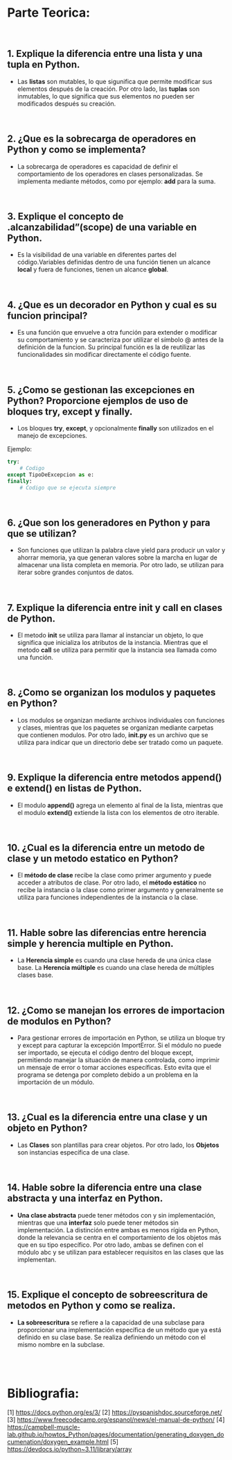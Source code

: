 # Parte Teorica:
<br>

## 1. Explique la diferencia entre una lista y una tupla en Python.

- Las **listas** son mutables, lo que sigunifica que permite modificar sus elementos después de la creación. Por otro lado, las **tuplas** son inmutables, lo que significa que sus elementos no pueden ser modificados después su creación.

<br>

## 2. ¿Que es la sobrecarga de operadores en Python y como se implementa?

- La sobrecarga de operadores es capacidad de definir el comportamiento de los operadores en clases personalizadas. Se implementa mediante métodos, como por ejemplo: **__add__** para la suma.

<br>

## 3. Explique el concepto de .alcanzabilidad”(scope) de una variable en Python.

- Es la visibilidad de una variable en diferentes partes del código.Variables definidas dentro de una función tienen un alcance **local** y  fuera de funciones, tienen un alcance **global**.

<br>

## 4. ¿Que es un decorador en Python y cual es su funcion principal?

- Es una función que envuelve a otra función para extender o modificar su comportamiento y se caracteriza por utilizar el símbolo @ antes de la definición de la funcion. Su principal función es la de reutilizar las funcionalidades sin modificar directamente el código fuente.

<br>


## 5. ¿Como se gestionan las excepciones en Python? Proporcione ejemplos de uso de bloques try, except y finally.

- Los bloques **try**, **except**, y opcionalmente **finally** son utilizados en el manejo de excepciones.

Ejemplo:

```py
try:
    # Codigo
except TipoDeExcepcion as e:
finally:
    # Codigo que se ejecuta siempre
```

<br>

## 6. ¿Que son los generadores en Python y para que se utilizan?

- Son funciones que utilizan la palabra clave yield para producir un valor y ahorrar memoria, ya que generan valores sobre la marcha en lugar de almacenar una lista completa en memoria. Por otro lado, se utilizan para iterar sobre grandes conjuntos de datos.

<br>

## 7. Explique la diferencia entre init y call en clases de Python.

- El metodo **__init__** se utiliza para llamar al instanciar un objeto, lo que significa que inicializa los atributos de la instancia. Mientras que el metodo **__call__** se utiliza para permitir que la instancia sea llamada como una función.

<br>

## 8. ¿Como se organizan los modulos y paquetes en Python? 

- Los modulos se organizan mediante archivos individuales con funciones y clases, mientras que los paquetes se organizan mediante carpetas que contienen modulos. Por otro lado, **__init__.py** es un archivo que se utiliza para indicar que un directorio debe ser tratado como un paquete.

<br>

## 9. Explique la diferencia entre metodos append() e extend() en listas de Python.

- El modulo **append()** agrega un elemento al final de la lista, mientras que el modulo **extend()** extiende la lista con los elementos de otro iterable.

<br>

## 10. ¿Cual es la diferencia entre un metodo de clase y un metodo estatico en Python?

- El **método de clase** recibe la clase como primer argumento y puede acceder a atributos de clase. Por otro lado, el **método estático** no recibe la instancia o la clase como primer argumento y generalmente se utiliza para funciones independientes de la instancia o la clase.

<br>

## 11. Hable sobre las diferencias entre herencia simple y herencia multiple en Python.

- La **Herencia simple** es cuando una clase hereda de una única clase base. La **Herencia múltiple**  es cuando una clase hereda de múltiples clases base.

<br>

## 12. ¿Como se manejan los errores de importacion de modulos en Python?

- Para gestionar errores de importación en Python, se utiliza un bloque try y except para capturar la excepción ImportError. Si el módulo no puede ser importado, se ejecuta el código dentro del bloque except, permitiendo manejar la situación de manera controlada, como imprimir un mensaje de error o tomar acciones específicas. Esto evita que el programa se detenga por completo debido a un problema en la importación de un módulo.

<br>

## 13. ¿Cual es la diferencia entre una clase y un objeto en Python?

-  Las **Clases** son plantillas para crear objetos. Por otro lado, los **Objetos** son instancias específica de una clase.

<br>

## 14. Hable sobre la diferencia entre una clase abstracta y una interfaz en Python.

- **Una clase abstracta** puede tener métodos con y sin implementación, mientras que una **interfaz** solo puede tener métodos sin implementación. La distinción entre ambas es menos rígida en Python, donde la relevancia se centra en el comportamiento de los objetos más que en su tipo específico. Por otro lado, ambas se definen con el módulo abc y se utilizan para establecer requisitos en las clases que las implementan.

<br>

## 15. Explique el concepto de sobreescritura de metodos en Python y como se realiza.

- **La sobreescritura** se refiere a la capacidad de una subclase para proporcionar una implementación específica de un método que ya está definido en su clase base. Se realiza definiendo un método con el mismo nombre en la subclase.

<br>
<br>

# Bibliografia: 

[1] https://docs.python.org/es/3/
[2] https://pyspanishdoc.sourceforge.net/
[3] https://www.freecodecamp.org/espanol/news/el-manual-de-python/
[4] https://campbell-muscle-lab.github.io/howtos_Python/pages/documentation/generating_doxygen_documenation/doxygen_example.html 
[5] https://devdocs.io/python~3.11/library/array 

